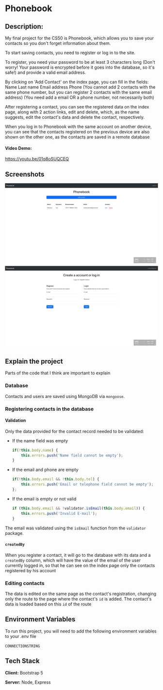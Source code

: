 # Phonebook

## Description:
My final project for the CS50 is Phonebook, which allows you to save your contacts so you don't forget information about them.

To start saving contacts, you need to register or log in to the site.

To register, you need your password to be at least 3 characters long (Don't worry! Your password is encrypted before it goes into the database, so it's safe!) and provide a valid email address.

By clicking on 'Add Contact' on the index page, you can fill in the fields:
Name
Last name
Email address
Phone
(You cannot add 2 contacts with the same phone number, but you can register 2 contacts with the same email address)
(You need add a email OR a phone number, not necessarily both)

After registering a contact, you can see the registered data on the index page, along with 2 action links, edit and delete, which, as the name suggests, edit the contact's data and delete the contact, respectively.

When you log in to Phonebook with the same account on another device, you can see that the contacts registered on the previous device are also shown on the other one, as the contacts are saved in a remote database
#### Video Demo:

https://youtu.be/01q8oSUQCEQ
## Screenshots

![Phonebook Index Screenshot](https://github.com/Mathesu-veLi/Phonebook/blob/main/Screenshots/index.png)
![Phonebook Register/Login Screenshot](https://github.com/Mathesu-veLi/Phonebook/blob/main/Screenshots/register_login.png)
## Explain the project

Parts of the code that I think are important to explain

### Database
Contacts and users are saved using MongoDB via `mongoose`.

### Registering contacts in the database

#### Validation

Only the data provided for the contact record needed to be validated:

<ul>
<li>If the name field was empty</li>

```javascript
if(!this.body.name) {
    this.errors.push('Name field cannot be empty');
}
```

<li>If the email and phone are empty</li>

```javascript
if(!this.body.email && !this.body.tel) {
    this.errors.push('Email or telephone field cannot be empty');
};
```

<li>If the email is empty or not valid</li>

```javascript
if (this.body.email && !validator.isEmail(this.body.email)) {
    this.errors.push('Invalid E-mail');
}
```

</ul>

The email was validated using the `isEmail` function from the `validator` package.

#### `createdBy`
When you register a contact, it will go to the database with its data and a `createdBy` column, which will have the value of the email of the user currently logged in, so that he can see on the index page only the contacts registered by his account


### Editing contacts
The data is edited on the same page as the contact's registration, changing only the route to the page where the contact's `id` is added. The contact's data is loaded based on this `id` of the route

## Environment Variables

To run this project, you will need to add the following environment variables to your .env file

`CONNECTIONSTRING`
## Tech Stack

**Client:** Bootstrap 5

**Server:** Node, Express